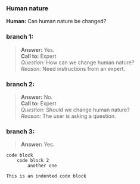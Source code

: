 ### Human nature
**Human:** Can human nature be changed?
### branch 1:
>**Answer:** Yes.</br>
>**Call to:** Expert</br>
    _Question:_ How can we change human nature?</br>
    _Reason:_ Need instructions from an expert.
### branch 2:
>**Answer:** No.<br>
>**Call to:** Expert<br>
>_Question:_ Should we change human nature?<br>
>_Reason:_ The user is asking a question.<br>
### branch 3:
>**Answer:** Yes.<br>
```
code block
    code block 2
        another one
```
    This is an indented code block
